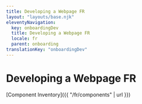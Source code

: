 ```yaml
---
title: Developing a Webpage FR
layout: "layouts/base.njk"
eleventyNavigation:
  key: onboardingDev
  title: Developing a Webpage FR
  locale: fr
  parent: onboarding
translationKey: "onboardingDev"
---
```


# Developing a Webpage FR

[Component Inventory]({{ "/fr/components" | url }})
